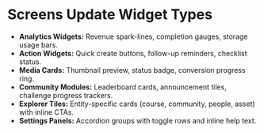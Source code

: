 # Screens Update Widget Types

- **Analytics Widgets:** Revenue spark-lines, completion gauges, storage usage bars.
- **Action Widgets:** Quick create buttons, follow-up reminders, checklist status.
- **Media Cards:** Thumbnail preview, status badge, conversion progress ring.
- **Community Modules:** Leaderboard cards, announcement tiles, challenge progress trackers.
- **Explorer Tiles:** Entity-specific cards (course, community, people, asset) with inline CTAs.
- **Settings Panels:** Accordion groups with toggle rows and inline help text.
